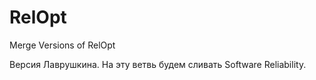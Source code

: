 # RelOpt
Merge Versions of RelOpt

Версия Лаврушкина. На эту ветвь будем сливать Software Reliability.
